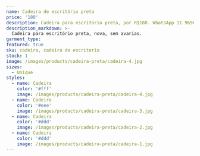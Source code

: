 ```yaml
---
name: Cadeira de escritório preta
price: '180'
description: Cadeira para escritório preta, por R$180. WhatsApp 11 96964-1752
description_markdown: >-
  Cadeira para escritório preta, nova, sem avarias.
garment_type:
featured: true
sku: cadeira, cadeira de escritorio
stock: 1
image: /images/products/cadeira-preta/cadeira-4.jpg
sizes:
  - Unique
styles:
  - name: Cadeira
    color: '#fff'
    image: /images/products/cadeira-preta/cadeira-4.jpg
  - name: Cadeira
    color: '#eee'
    image: /images/products/cadeira-preta/cadeira-3.jpg
  - name: Cadeira
    color: '#ddd'
    image: /images/products/cadeira-preta/cadeira-2.jpg
  - name: Cadeira
    color: '#ddd'
    image: /images/products/cadeira-preta/cadeira-1.jpg
---
```

